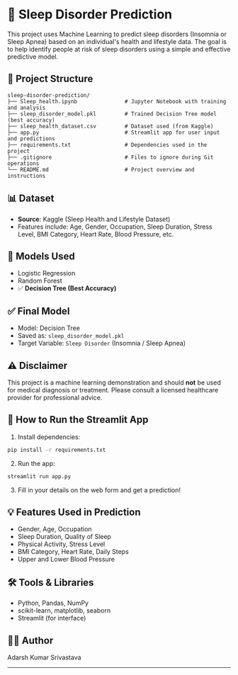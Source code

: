# 🛌 Sleep Disorder Prediction

This project uses Machine Learning to predict sleep disorders (Insomnia or Sleep Apnea) based on an individual's health and lifestyle data. The goal is to help identify people at risk of sleep disorders using a simple and effective predictive model.

## 📁 Project Structure

```
sleep-disorder-prediction/
├── Sleep_health.ipynb               # Jupyter Notebook with training and analysis
├── sleep_disorder_model.pkl         # Trained Decision Tree model (best accuracy)
├── sleep_health_dataset.csv         # Dataset used (from Kaggle)
├── app.py                           # Streamlit app for user input and predictions
├── requirements.txt                 # Dependencies used in the project
├── .gitignore                       # Files to ignore during Git operations
└── README.md                        # Project overview and instructions
```

## 📊 Dataset

- **Source**: Kaggle (Sleep Health and Lifestyle Dataset)
- Features include: Age, Gender, Occupation, Sleep Duration, Stress Level, BMI Category, Heart Rate, Blood Pressure, etc.

## 🧠 Models Used

- Logistic Regression
- Random Forest
- ✅ **Decision Tree (Best Accuracy)**

## ✅ Final Model

- Model: Decision Tree
- Saved as: `sleep_disorder_model.pkl`
- Target Variable: `Sleep Disorder` (Insomnia / Sleep Apnea)

## ⚠️ Disclaimer

This project is a machine learning demonstration and should **not** be used for medical diagnosis or treatment.
Please consult a licensed healthcare provider for professional advice.


## 🚀 How to Run the Streamlit App

1. Install dependencies:

```bash
pip install -r requirements.txt
```

2. Run the app:

```bash
streamlit run app.py
```

3. Fill in your details on the web form and get a prediction!

## 💡 Features Used in Prediction

- Gender, Age, Occupation
- Sleep Duration, Quality of Sleep
- Physical Activity, Stress Level
- BMI Category, Heart Rate, Daily Steps
- Upper and Lower Blood Pressure

## 🛠 Tools & Libraries

- Python, Pandas, NumPy
- scikit-learn, matplotlib, seaborn
- Streamlit (for interface)

## 👨‍💻 Author

Adarsh Kumar Srivastava

---
